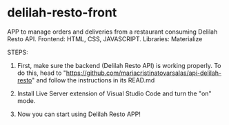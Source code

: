 # delilah-resto-front
APP to manage orders and deliveries from a restaurant consuming Delilah Resto API. Frontend: HTML, CSS, JAVASCRIPT. Libraries: Materialize

STEPS:

1) First, make sure the backend (Delilah Resto API) is working properly. To do this, head to "https://github.com/mariacristinatovarsalas/api-delilah-resto" and follow the instructions in its READ.md

2) Install Live Server extension of Visual Studio Code and turn the "on" mode.

4) Now you can start using Delilah Resto APP!
